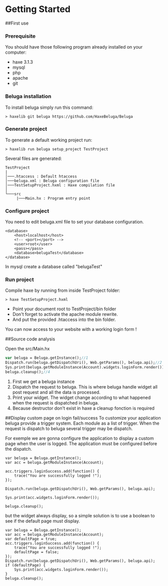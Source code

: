 # Getting Started

##First use

### Prerequisite
You should have those following program already installed on your computer:
* haxe 3.1.3
* mysql
* php
* apache
* git

### Beluga installation

To install beluga simply run this command:
```Shell
> haxelib git beluga https://github.com/HaxeBeluga/Beluga
```

### Generate project
To generate a default working project run:
```Shell
> haxelib run beluga setup_project TestProject
```

Several files are generated:
```
TestProject
|
│───.htaccess : Default htaccess
│───beluga.xml : Beluga configuration file
│───TestSetupProject.hxml : Haxe compilation file
│
└───src
     |───Main.hx : Program entry point
```

### Configure project
You need to edit beluga.xml file to set your database configuration.
```
<database>
	<host>localhost</host>
	<!-- <port></port> -->
	<user>root</user>
	<pass></pass>
	<database>belugaTest</database>
</database>
```

In mysql create a database called "belugaTest"

### Run project
Compile haxe by running from inside TestProject folder:
```Shell
> haxe TestSetupProject.hxml
```

- Point your document root to TestProject/bin folder
- Don't forget to activate the apache module rewrite.
- And put the provided .htaccess into the bin folder.

You can now access to your website with a working login form !

##Source code analysis

Open the src/Main.hx

```haxe
var beluga = Beluga.getInstance();//1
Dispatch.run(beluga.getDispatchUri(), Web.getParams(), beluga.api);//2
Sys.print(beluga.getModuleInstance(Account).widgets.loginForm.render());//3
beluga.cleanup();//4
```
1. First we get a beluga instance
2. Dispatch the request to beluga. This is where beluga handle widget all post request and all the data is processed.
3. Print your widget. The widget change according to what happened when the request is dispatched in beluga.
4. Because destructor don't exist in haxe a cleanup fonction is required

##Display custom page on login fail/success
To customize your application beluga provide a trigger system. Each module as a list of trigger. When the request is dispatch to beluga several trigger may be dispatch.

For exemple we are gonna configure the application to display a custom page when the user is logged. The application must be configured before the dispatch.
```
var beluga = Beluga.getInstance();
var acc = beluga.getModuleInstance(Account);

acc.triggers.loginSuccess.add(function() {
	trace("You are successfully logged !");
});

Dispatch.run(beluga.getDispatchUri(), Web.getParams(), beluga.api);

Sys.print(acc.widgets.loginForm.render());

beluga.cleanup();

```

but the widget always display, so a simple solution is to use a boolean to see if the default page must display.
```
var beluga = Beluga.getInstance();
var acc = beluga.getModuleInstance(Account);
var defaultPage = true;
acc.triggers.loginSuccess.add(function() {
	trace("You are successfully logged !");
	defaultPage = false;
});
Dispatch.run(beluga.getDispatchUri(), Web.getParams(), beluga.api);
if (defaultPage) {
	Sys.print(acc.widgets.loginForm.render());		
}
beluga.cleanup();
```
